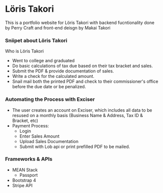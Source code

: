 # Löris Takori
This is a portfolio website for Löris Takori with backend fucntionality done by Perry Craft and front-end deisgn by Makai Takori

### Sniipet about Löris Takori
Who is Löris Takori

* Went to college and graduated
* Do basic calculations of tax due based on their tax bracket and sales.
* Submit the PDF & provide documentation of sales.
* Write a check for the calculated amount.
* Snail mail both the printed PDF and check to their commissioner's office before the due date or be penalized.

### Automating the Process with Exciser
* The user creates an account on Exciser, which includes all data to be resused on a monthly basis (Business Name & Address, Tax ID & Bracket, etc)
* Payment Process:
    * Login
    * Enter Sales Amount
    * Upload Sales Documentation
    * Submit with Lob api or print prefilled PDF to be mailed.

### Frameworks & APIs
* MEAN Stack
    * Passport
* Bootstrap 4
* Stripe API
